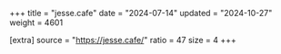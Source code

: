 +++
title = "jesse.cafe"
date = "2024-07-14"
updated = "2024-10-27"
weight = 4601

[extra]
source = "https://jesse.cafe/"
ratio = 47
size = 4
+++
